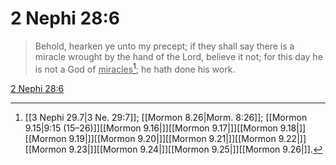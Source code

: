 # 2 Nephi 28:6

> Behold, hearken ye unto my precept; if they shall say there is a miracle wrought by the hand of the Lord, believe it not; for this day he is not a God of <u>miracles</u>[^a]; he hath done his work.

[2 Nephi 28:6](https://www.churchofjesuschrist.org/study/scriptures/bofm/2-ne/28?lang=eng&id=p6#p6)


[^a]: [[3 Nephi 29.7|3 Ne. 29:7]]; [[Mormon 8.26|Morm. 8:26]]; [[Mormon 9.15|9:15 (15–26)]][[Mormon 9.16|]][[Mormon 9.17|]][[Mormon 9.18|]][[Mormon 9.19|]][[Mormon 9.20|]][[Mormon 9.21|]][[Mormon 9.22|]][[Mormon 9.23|]][[Mormon 9.24|]][[Mormon 9.25|]][[Mormon 9.26|]].  
